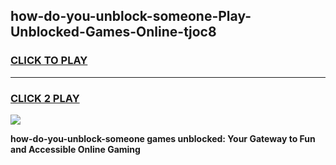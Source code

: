 
## how-do-you-unblock-someone-Play-Unblocked-Games-Online-tjoc8
<h3>
<a href="https://premium76.site?title=how-do-you-unblock-someone&ref=25A">CLICK TO PLAY</a></h3>
<hr>

<h3>
<a href="https://premium76.site?title=how-do-you-unblock-someone&ref=25A">CLICK 2 PLAY</a>
  
</h3>

<a href="https://premium76.site?title=how-do-you-unblock-someone&ref=25A"><img src="https://clearcache.store/games.png"></a>


**how-do-you-unblock-someone games unblocked: Your Gateway to Fun and Accessible Online Gaming**
